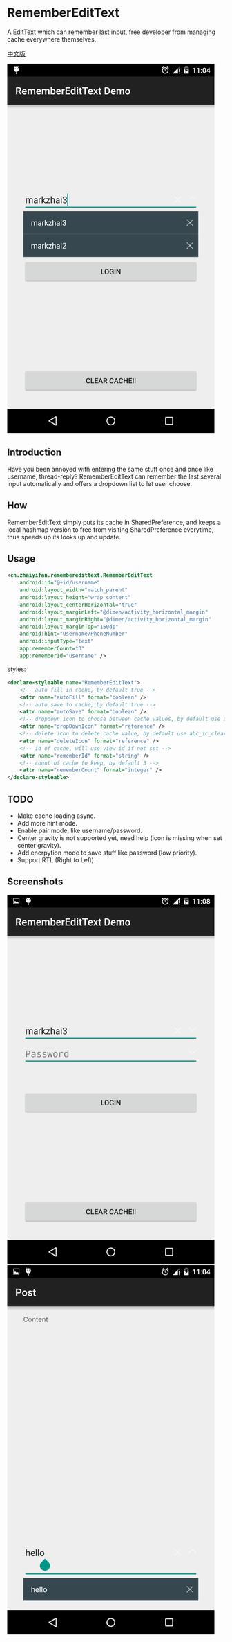 # RememberEditText
A EditText which can remember last input, free developer from managing cache everywhere themselves.

[中文版](https://github.com/markzhai/RememberEditText/blob/master/README_CN.md "中文版")

![Show popup window after dropdown icon clicked](art/Screenshot_2015-09-09-11-04-19.jpg)

## Introduction
Have you been annoyed with entering the same stuff once and once like username, thread-reply? RememberEditText can remember the last several input automatically and offers a dropdown list to let user choose.

## How
RememberEditText simply puts its cache in SharedPreference, and keeps a local hashmap version to free from visiting SharedPreference everytime, thus speeds up its looks up and update.

## Usage
```xml
<cn.zhaiyifan.rememberedittext.RememberEditText
    android:id="@+id/username"
    android:layout_width="match_parent"
    android:layout_height="wrap_content"
    android:layout_centerHorizontal="true"
    android:layout_marginLeft="@dimen/activity_horizontal_margin"
    android:layout_marginRight="@dimen/activity_horizontal_margin"
    android:layout_marginTop="150dp"
    android:hint="Username/PhoneNumber"
    android:inputType="text"
    app:rememberCount="3"
    app:rememberId="username" />
```

styles:
```xml
<declare-styleable name="RememberEditText">
    <!-- auto fill in cache, by default true -->
    <attr name="autoFill" format="boolean" />
    <!-- auto save to cache, by default true -->
    <attr name="autoSave" format="boolean" />
    <!-- dropdown icon to choose between cache values, by default use abc_spinner_mtrl_am_alpha -->
    <attr name="dropDownIcon" format="reference" />
    <!-- delete icon to delete cache value, by default use abc_ic_clear_mtrl_alpha -->
    <attr name="deleteIcon" format="reference" />
    <!-- id of cache, will use view id if not set -->
    <attr name="rememberId" format="string" />
    <!-- count of cache to keep, by default 3 -->
    <attr name="rememberCount" format="integer" />
</declare-styleable>
```

## TODO
- Make cache loading async.
- Add more hint mode.
- Enable pair mode, like username/password.
- Center gravity is not supported yet, need help (icon is missing when set center gravity).
- Add encrpytion mode to save stuff like password (low priority).
- Support RTL (Right to Left).

## Screenshots
![First start, value auto filled](art/Screenshot_2015-09-09-11-08-10.jpg)
![A larger EditText sample](art/Screenshot_2015-09-09-11-04-25.jpg)